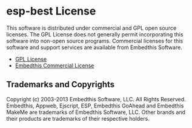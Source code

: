 esp-best License
===

This software is distributed under commercial and GPL open source licenses.
The GPL License does not generally permit incorporating this software into
non-open source programs. Commercial licenses for this software and support
services are available from Embedthis Software.

* [GPL License](http://www.gnu.org/licenses/gpl-2.0.html)
* [Embedthis Commercial License](http://embedthis.com/licensing/index.html)

Trademarks and Copyrights
---
Copyright (c) 2003-2013 Embedthis Software, LLC. All Rights Reserved.
Embedthis, Appweb, Ejscript, ESP, Embedthis GoAhead and Embedthis MakeMe
are trademarks of Embedthis Software, LLC. Other brands and their products
are trademarks of their respective holders.
